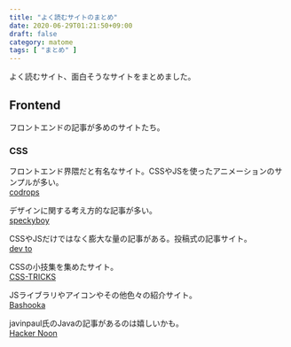 ```yaml
---
title: "よく読むサイトのまとめ"
date: 2020-06-29T01:21:50+09:00
draft: false
category: matome
tags: [ "まとめ" ]
---
```

よく読むサイト、面白そうなサイトをまとめました。

<!--more-->

## Frontend
フロントエンドの記事が多めのサイトたち。
### CSS
フロントエンド界隈だと有名なサイト。CSSやJSを使ったアニメーションのサンプルが多い。  
[codrops](https://tympanus.net/codrops/)  

デザインに関する考え方的な記事が多い。  
[speckyboy](https://speckyboy.com/)  

CSSやJSだけではなく膨大な量の記事がある。投稿式の記事サイト。  
[dev to](https://dev.to/)  

CSSの小技集を集めたサイト。  
[CSS-TRICKS](https://css-tricks.com/archives/)  

JSライブラリやアイコンやその他色々の紹介サイト。  
[Bashooka](https://bashooka.com/)  

javinpaul氏のJavaの記事があるのは嬉しいかも。  
[Hacker Noon](https://hackernoon.com/)  
